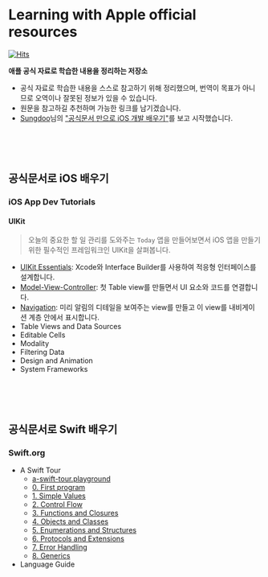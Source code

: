 # Learning with Apple official resources

[![Hits](https://hits.seeyoufarm.com/api/count/incr/badge.svg?url=https%3A%2F%2Fgithub.com%2FKyungminLeeDev%2Flearning-with-apple-official-resources&count_bg=%2379C83D&title_bg=%23555555&icon=&icon_color=%23E7E7E7&title=hits&edge_flat=false)](https://hits.seeyoufarm.com)

**애플 공식 자료로 학습한 내용을 정리하는 저장소**

- 공식 자료로 학습한 내용을 스스로 참고하기 위해 정리했으며, 번역이 목표가 아니므로 오역이나 잘못된 정보가 있을 수 있습니다.
- 원문을 참고하길 추천하며 가능한 링크를 남기겠습니다.
- [Sungdoo](https://sungdoo.dev/about-me-en/)님의 ["공식문서 만으로 iOS 개발 배우기"](https://sungdoo.dev/programming/start-ios-development-with-offical-docs/)를 보고 시작했습니다.

<br/><br/><br/>



## 공식문서로 iOS 배우기

### iOS App Dev Tutorials

#### UIKit

> 오늘의 중요한 할 일 관리를 도와주는 `Today` 앱을 만들어보면서 iOS 앱을 만들기 위한 필수적인 프레임워크인 UIKit을 살펴봅니다.

- [UIKit Essentials](./Tutorials/iOS-App-Dev-Tutorials/UIKit/Tutorial-UIKit-1-UIKit-Essentials.md): Xcode와 Interface Builder를 사용하여 적응형 인터페이스를 설계합니다.
- [Model-View-Controller](./Tutorials/iOS-App-Dev-Tutorials/UIKit/Tutorial-UIKit-2-Model-View-Controller.md): 첫 Table view를 만들면서 UI 요소와 코드를 연결합니다.
- [Navigation](./Tutorials/iOS-App-Dev-Tutorials/UIKit/Tutorial-UIKit-3-Navigation.md): 미리 알림의 디테일을 보여주는 view를 만들고 이 view를 내비게이션 계층 안에서 표시합니다.
- Table Views and Data Sources
- Editable Cells
- Modality
- Filtering Data
- Design and Animation
- System Frameworks

<br/><br/><br/>



## 공식문서로 Swift 배우기

### Swift.org

- A Swift Tour
    - [a-swift-tour.playground](./Swift.org/welcome-to-swift/a-swift-tour/a-swift-tour.playground)
    - [0. First program](./Swift.org/welcome-to-swift/a-swift-tour/a-swift-tour-0-first-program.md)
    - [1. Simple Values](./Swift.org/welcome-to-swift/a-swift-tour/a-swift-tour-1-simple-values.md)
    - [2. Control Flow](./Swift.org/welcome-to-swift/a-swift-tour/a-swift-tour-2-control-flow.md)
    - [3. Functions and Closures](./Swift.org/welcome-to-swift/a-swift-tour/a-swift-tour-3-functions-and-closures.md)
    - [4. Objects and Classes](./Swift.org/welcome-to-swift/a-swift-tour/a-swift-tour-4-objects-and-classes.md)
    - [5. Enumerations and Structures](./Swift.org/welcome-to-swift/a-swift-tour/a-swift-tour-5-enumerations-and-structures.md)
    - [6. Protocols and Extensions](./Swift.org/welcome-to-swift/a-swift-tour/a-swift-tour-6-protocols-and-extensions.md)
    - [7. Error Handling](./Swift.org/welcome-to-swift/a-swift-tour/a-swift-tour-7-error-handling.md)
    - [8. Generics](./Swift.org/welcome-to-swift/a-swift-tour/a-swift-tour-8-generics.md)
- Language Guide